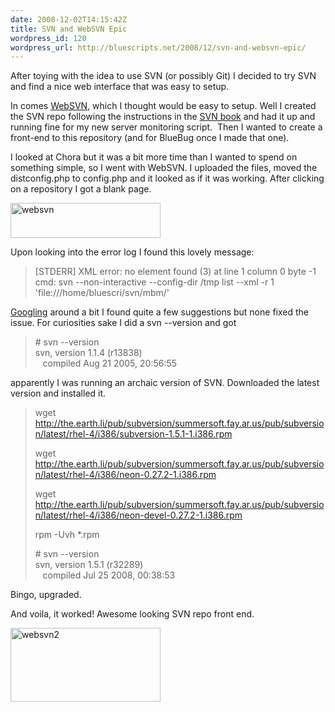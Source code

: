 ```yaml
---
date: 2008-12-02T14:15:42Z
title: SVN and WebSVN Epic
wordpress_id: 120
wordpress_url: http://bluescripts.net/2008/12/svn-and-websvn-epic/
---
```


<p>After toying with the idea to use SVN (or possibly Git) I decided to try SVN and find a nice web interface that was easy to setup.</p> <p>In comes <a href="http://www.websvn.info/" target="_blank">WebSVN</a>, which I thought would be easy to setup. Well I created the SVN repo following the instructions in the <a href="http://svnbook.red-bean.com/en/1.5/svn.tour.importing.html" target="_blank">SVN book</a> and had it up and running fine for my new server monitoring script.&nbsp; Then I wanted to create a front-end to this repository (and for BlueBug once I made that one). </p> <p>I looked at Chora but it was a bit more time than I wanted to spend on something simple, so I went with WebSVN. I uploaded the files, moved the distconfig.php to config.php and it looked as if it was working. After clicking on a repository I got a blank page. </p> <p><a href="http://bluescripts.net/wp-content/uploads/2008/12/websvn.jpg"><img style="border-right: 0px; border-top: 0px; border-left: 0px; border-bottom: 0px" height="56" alt="websvn" src="http://bluescripts.net/wp-content/uploads/2008/12/websvn-thumb.jpg" width="240" border="0"></a> </p> <p>Upon looking into the error log I found this lovely message:</p> <blockquote> <p>[STDERR] XML error: no element found (3) at line 1 column 0 byte -1<br>cmd: svn --non-interactive --config-dir /tmp list --xml -r 1 'file:///home/bluescri/svn/mbm/'</p></blockquote> <p><a href="http://www.google.com/searchhl=en&amp;q=websvn+XML+error+no+element+found+(3)&amp;btnG=Search" target="_blank">Googling</a> around a bit I found quite a few suggestions but none fixed the issue. For curiosities sake I did a svn --version and got</p> <blockquote> <p># svn --version<br>svn, version 1.1.4 (r13838)<br>&nbsp;&nbsp; compiled Aug 21 2005, 20:56:55</p></blockquote> <p>apparently I was running an archaic version of SVN. Downloaded the latest version and installed it.</p> <blockquote> <p>wget <a href="http://the.earth.li/pub/subversion/summersoft.fay.ar.us/pub/subversion/latest/rhel-4/i386/subversion-1.5.1-1.i386.rpm">http://the.earth.li/pub/subversion/summersoft.fay.ar.us/pub/subversion/latest/rhel-4/i386/subversion-1.5.1-1.i386.rpm</a> <p>wget <a href="http://the.earth.li/pub/subversion/summersoft.fay.ar.us/pub/subversion/latest/rhel-4/i386/neon-0.27.2-1.i386.rpm">http://the.earth.li/pub/subversion/summersoft.fay.ar.us/pub/subversion/latest/rhel-4/i386/neon-0.27.2-1.i386.rpm</a> <p>wget <a href="http://the.earth.li/pub/subversion/summersoft.fay.ar.us/pub/subversion/latest/rhel-4/i386/neon-devel-0.27.2-1.i386.rpm">http://the.earth.li/pub/subversion/summersoft.fay.ar.us/pub/subversion/latest/rhel-4/i386/neon-devel-0.27.2-1.i386.rpm</a> <p>rpm -Uvh *.rpm <p># svn --version<br>svn, version 1.5.1 (r32289)<br>&nbsp;&nbsp; compiled Jul 25 2008, 00:38:53</p></blockquote> <p>Bingo, upgraded.  <p>And voila, it worked! Awesome looking SVN repo front end. <p><a href="http://bluescripts.net/wp-content/uploads/2008/12/websvn2.jpg"><img style="border-right: 0px; border-top: 0px; border-left: 0px; border-bottom: 0px" height="118" alt="websvn2" src="http://bluescripts.net/wp-content/uploads/2008/12/websvn2-thumb.jpg" width="240" border="0"></a></p>
